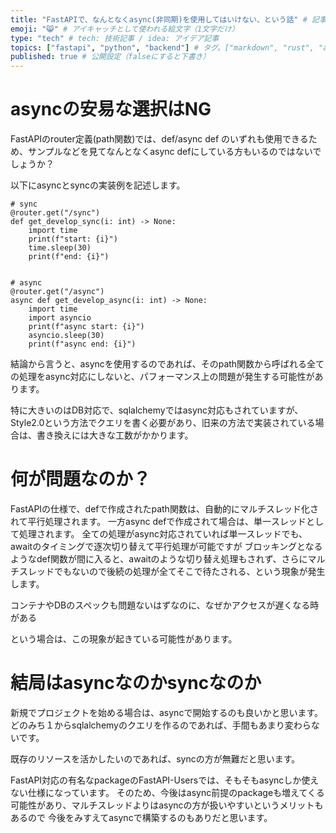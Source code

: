 ```yaml
---
title: "FastAPIで、なんとなくasync(非同期)を使用してはいけない、という話" # 記事のタイトル
emoji: "😸" # アイキャッチとして使われる絵文字（1文字だけ）
type: "tech" # tech: 技術記事 / idea: アイデア記事
topics: ["fastapi", "python", "backend"] # タグ。["markdown", "rust", "aws"]のように指定する
published: true # 公開設定（falseにすると下書き）
---
```


# asyncの安易な選択はNG
FastAPIのrouter定義(path関数)では、def/async def のいずれも使用できるため、サンプルなどを見てなんとなくasync defにしている方もいるのではないでしょうか？

以下にasyncとsyncの実装例を記述します。

```
# sync
@router.get("/sync")
def get_develop_sync(i: int) -> None:
    import time
    print(f"start: {i}")
    time.sleep(30)
    print(f"end: {i}")


# async
@router.get("/async")
async def get_develop_async(i: int) -> None:
    import time
    import asyncio
    print(f"async start: {i}")
    asyncio.sleep(30)
    print(f"async end: {i}")
```

結論から言うと、asyncを使用するのであれば、そのpath関数から呼ばれる全ての処理をasync対応にしないと、パフォーマンス上の問題が発生する可能性があります。

特に大きいのはDB対応で、sqlalchemyではasync対応もされていますが、Style2.0という方法でクエリを書く必要があり、旧来の方法で実装されている場合は、書き換えには大きな工数がかかります。

# 何が問題なのか？
FastAPIの仕様で、defで作成されたpath関数は、自動的にマルチスレッド化されて平行処理されます。
一方async defで作成されて場合は、単一スレッドとして処理されます。
全ての処理がasync対応されていれば単一スレッドでも、awaitのタイミングで逐次切り替えて平行処理が可能ですが
ブロッキングとなるようなdef関数が間に入ると、awaitのような切り替え処理もされず、さらにマルチスレッドでもないので後続の処理が全てそこで待たされる、という現象が発生します。

コンテナやDBのスペックも問題ないはずなのに、なぜかアクセスが遅くなる時がある

という場合は、この現象が起きている可能性があります。


# 結局はasyncなのかsyncなのか
新規でプロジェクトを始める場合は、asyncで開始するのも良いかと思います。
どのみち１からsqlalchemyのクエリを作るのであれば、手間もあまり変わらないです。

既存のリソースを活かしたいのであれば、syncの方が無難だと思います。

FastAPI対応の有名なpackageのFastAPI-Usersでは、そもそもasyncしか使えない仕様になっています。
そのため、今後はasync前提のpackageも増えてくる可能性があり、マルチスレッドよりはasyncの方が扱いやすいというメリットもあるので
今後をみすえてasyncで構築するのもありだと思います。

